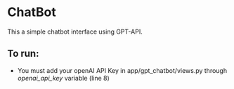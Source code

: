 # ChatBot

This a simple chatbot interface using GPT-API.

## To run:

 - You must add your openAI API Key in app/gpt_chatbot/views.py through *openai_api_key* variable (line 8)
